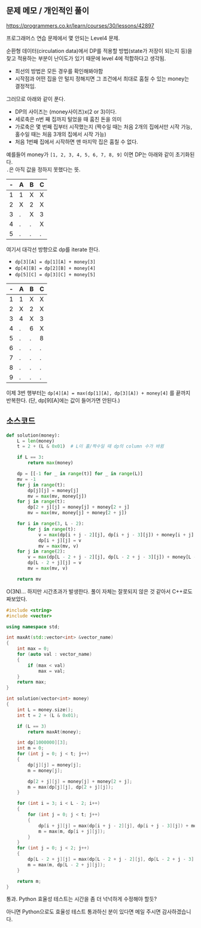 ## 문제 메모 / 개인적인 풀이

https://programmers.co.kr/learn/courses/30/lessons/42897

프로그래머스 연습 문제에서 몇 안되는 Level4 문제.

순환형 데이터(circulation data)에서 DP를 적용할 방법(state가 저장이 되는지 등)을 찾고 적용하는 부분이 난이도가 있기 때문에 level 4에 적합하다고 생각됨.

- 최선의 방법은 모든 경우를 확인해봐야함
- 시작점과 어떤 집을 안 털지 정해지면 그 조건에서 최대로 훔칠 수 있는 money는 결정적임.

그러므로 아래와 같이 푼다.

- DP의 사이즈는 (money사이즈)x(2 or 3)이다.
- 세로축은 n번 째 집까지 털었을 때 훔친 돈을 의미
- 가로축은 몇 번째 집부터 시작했는지 (짝수일 때는 처음 2개의 집에서만 시작 가능, 홀수일 때는 처음 3개의 집에서 시작 가능)
- 처음 1번째 집에서 시작하면 맨 마지막 집은 훔칠 수 없다.

예를들어 money가 `[1, 2, 3, 4, 5, 6, 7, 8, 9]` 이면 DP는 아래와 같이 초기화된다.  
`.`은 아직 값을 정하지 못했다는 뜻.

-|A|B|C
---|---|---|---
1|1|X|X
2|X|2|X
3|.|X|3
4|.|.|X
5|.|.|.

여기서 대각선 방향으로 dp를 iterate 한다.

- `dp[3][A] = dp[1][A] + money[3]`
- `dp[4][B] = dp[2][B] + money[4]`
- `dp[5][C] = dp[3][C] + money[5]`

-|A|B|C
---|---|---|---
1|1|X|X
2|X|2|X
3|4|X|3
4|.|6|X
5|.|.|8
6|.|.|.
7|.|.|.
8|.|.|.
9|.|.|.

이제 3번 행부터는 `dp[4][A] = max(dp[1][A], dp[3][A]) + money[4]` 를 끝까지 반복한다. (단, dp[9][A]에는 값이 들어가면 안된다.)

## 소스코드

```py
def solution(money):
    L = len(money)
    t = 2 + (L & 0x01)  # L이 홀/짝수일 때 dp의 column 수가 바뀜

    if L == 3:
        return max(money)

    dp = [[-1 for _ in range(t)] for _ in range(L)]
    mv = -1
    for j in range(t):
        dp[j][j] = money[j]
        mv = max(mv, money[j])
    for j in range(t):
        dp[2 + j][j] = money[j] + money[2 + j]
        mv = max(mv, money[j] + money[2 + j])

    for i in range(3, L - 2):
        for j in range(t):
            v = max(dp[i + j - 2][j], dp[i + j - 3][j]) + money[i + j]
            dp[i + j][j] = v
            mv = max(mv, v)
    for j in range(2):
        v = max(dp[L - 2 + j - 2][j], dp[L - 2 + j - 3][j]) + money[L - 2 + j]
        dp[L - 2 + j][j] = v
        mv = max(mv, v)

    return mv
```

O(3N)... 하지만 시간초과가 발생한다.
풀이 자체는 잘못되지 않은 것 같아서 C++로도 짜보았다.

```cpp
#include <string>
#include <vector>

using namespace std;

int maxAt(std::vector<int> &vector_name)
{
    int max = 0;
    for (auto val : vector_name)
    {
        if (max < val)
            max = val;
    }
    return max;
}

int solution(vector<int> money)
{
    int L = money.size();
    int t = 2 + (L & 0x01);

    if (L == 3)
        return maxAt(money);

    int dp[1000000][3];
    int m = 0;
    for (int j = 0; j < t; j++)
    {
        dp[j][j] = money[j];
        m = money[j];

        dp[2 + j][j] = money[j] + money[2 + j];
        m = max(dp[j][j], dp[2 + j][j]);
    }

    for (int i = 3; i < L - 2; i++)
    {
        for (int j = 0; j < t; j++)
        {
            dp[i + j][j] = max(dp[i + j - 2][j], dp[i + j - 3][j]) + money[i + j];
            m = max(m, dp[i + j][j]);
        }
    }
    for (int j = 0; j < 2; j++)
    {
        dp[L - 2 + j][j] = max(dp[L - 2 + j - 2][j], dp[L - 2 + j - 3][j]) + money[L - 2 + j];
        m = max(m, dp[L - 2 + j][j]);
    }

    return m;
}
```

통과. Python 효율성 테스트는 시간을 좀 더 넉넉하게 수정해야 할듯?  

아니면 Python으로도 효율성 테스트 통과하신 분이 있다면 메일 주시면 감사하겠습니다.
